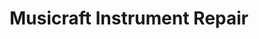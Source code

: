 ---
title: "Musicraft Instrument Repair"
url: /saskatoon/musicraft-instrument-repair-duchess-street/
shop: musical instrument
---